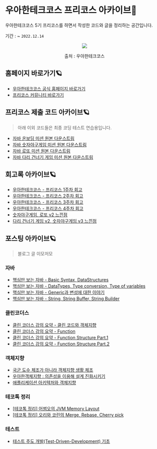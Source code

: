 # 우아한테크코스 프리코스 아카이브🌚

우아한테크코스 5기 프리코스를 하면서 작성한 코드와 글을 정리하는 공간입니다.

기간 : ~ `2022.12.14` 

<p align ="center">

<img src="https://user-images.githubusercontent.com/39932141/204072572-59aeffaf-d254-43e4-92d1-5a4f7c31a946.jpg" />
<p align ="center">출처 : 우아한테크코스</p>

</p>


## 홈페이지 바로가기🪐

- [우아한테크코스 공식 홈페이지 바로가기](https://woowacourse.github.io/) 
- [프리코스 커뮤니티 바로가기](https://github.com/orgs/woowacourse-precourse/discussions)



## 프리코스 제출 코드 아카이브🪐
 
> 아래 이외 코드들은 최종 코딩 테스트 연습용입니다. 
 
 - [자바 온보딩 미션 원본 다운스트림](https://github.com/le2sky/java-onboarding/tree/le2sky)
 - [자바 숫자야구게임 미션 원본 다운스트림](https://github.com/le2sky/java-baseball/tree/le2sky)
 - [자바 로또 미션 원본 다운스트림](https://github.com/le2sky/java-lotto/tree/le2sky)
 - [자바 다리 건너기 게임 미션 원본 다운스트림](https://github.com/le2sky/java-bridge/tree/le2sky)
 
 
 ## 회고록 아카이브🪐 
 
 - [우아한테크코스 - 프리코스 1주차 회고](https://le2ksy.tistory.com/24)
 - [우아한테크코스 - 프리코스 2주차 회고](https://le2ksy.tistory.com/27)
 - [우아한테크코스 - 프리코스 3주차 회고](https://le2ksy.tistory.com/32)
 - [우아한테크코스 - 프리코스 4주차 회고](https://le2ksy.tistory.com/37)
 - [숫자야구게임, 로또 v2 느낀점](https://le2ksy.tistory.com/47)
 - [다리 건너기 게임 v2, 숫자야구게임 v3 느낀점](https://le2ksy.tistory.com/48)
 
 ## 포스팅 아카이브🪐
  
 > 블로그 글 이모저모
 
 ### 자바
 
 - [핵심만 보는 자바 - Basic Syntax, DataStructures](https://le2ksy.tistory.com/21) 
 - [핵심만 보는 자바 - DataTypes, Type conversion, Type of variables](https://le2ksy.tistory.com/22)
 - [핵심만 보는 자바 - Generic과 변성에 대한 이야기](https://le2ksy.tistory.com/23)
 - [핵심만 보는 자바 - String, String Buffer, String Builder](https://le2ksy.tistory.com/28)
 
 
 ### 클린코더스
 - [클린 코더스 강의 요약 - 클린 코드와 객체지향](https://le2ksy.tistory.com/33)
 - [클린 코더스 강의 요약 - Function](https://le2ksy.tistory.com/34)
 - [클린 코더스 강의 요약 - Function Structure Part.1](https://le2ksy.tistory.com/41)
 - [클린 코더스 강의 요약 - Function Structure Part.2](https://le2ksy.tistory.com/44)

 ### 객체지향
 - [국군 도수 체조가 아니라 객체지향 생활 체조](https://le2ksy.tistory.com/36)
 - [우아한객체지향 : 의존성을 이용해 설계 진화시키기](https://le2ksy.tistory.com/43)
 - [애플리케이션 아키텍처와 객체지향](https://le2ksy.tistory.com/45)
 
 ### 테코톡 정리
 - [[테코톡 정리] 어썸오의 JVM Memory Layout](https://le2ksy.tistory.com/30)
 - [[테코톡 정리] 오리와 코린의 Merge, Rebase, Cherry pick](https://le2ksy.tistory.com/25)
 
 ### 테스트
 - [테스트 주도 개발(Test-Driven-Development) 기초](https://le2ksy.tistory.com/26)
 
 

